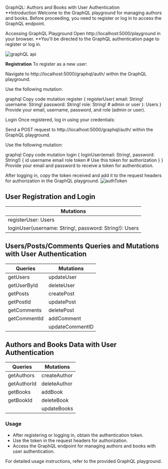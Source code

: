 
GraphQL: Authors and Books with User Authentication
<br/>
**Introduction
<be/>
Welcome to the GraphQL playground for managing authors and books. Before proceeding, you need to register or log in to access the GraphQL endpoint.

Accessing GraphQL Playground
Open http://localhost:5000/playground in your browser.
**You'll be directed to the GraphQL authentication page to register or log in.

![graphQL api](https://github.com/r1g023/nodeExpress-graphQL/assets/57161327/e6a5b55c-b0dc-4762-ab8a-225a0284ea87)

__Registration__
To register as a new user:

Navigate to http://localhost:5000/graphql/auth/ within the GraphQL playground.

Use the following mutation:

graphql
Copy code
mutation register {
    registerUser(
        email: String!
        username: String!
        password: String!
        role: String! # admin or user
    ): Users
}
Provide your email, username, password, and role (admin or user).

Login
Once registered, log in using your credentials:

Send a POST request to http://localhost:5000/graphql/auth/ within the GraphQL playground.

Use the following mutation:

graphql
Copy code
mutation login {
    loginUser(email: String!, password: String!) {
        id
        username
        email
        role
        token # Use this token for authorization
    }
}
Provide your email and password to receive a token for authentication.

After logging in, copy the token received and add it to the request headers for authorization in the GraphQL playground.
![authToken](https://github.com/r1g023/nodeExpress-graphQL/assets/57161327/01b83a5d-3ab3-4fac-9139-eb4e9069ea3e)


## User Registration and Login
| Mutations |
|-----------|
| registerUser: Users | (Required: email, username, password, role) |
| loginUser(username: String!, password: String!): Users |

## Users/Posts/Comments Queries and Mutations with User Authentication
| Queries      | Mutations          |
|--------------|--------------------|
| getUsers     | updateUser         |
| getUserById  | deleteUser         |
| getPosts     | createPost         |
| getPostId    | updatePost         |
| getComments  | deletePost         |
| getCommentId | addComment         |
|              | updateCommentID    |

## Authors and Books Data with User Authentication
| Queries     | Mutations                                 |
|-------------|-------------------------------------------|
| getAuthors  | createAuthor                              |
| getAuthorId | deleteAuthor                              |
| getBooks    | addBook                                   |
| getBookId   | deleteBook                                |
|             | updateBooks                               |

### Usage
- After registering or logging in, obtain the authentication token.
- Use the token in the request headers for authorization.
- Access the GraphQL endpoint for managing authors and books with user authentication.

For detailed usage instructions, refer to the provided GraphQL playground.

